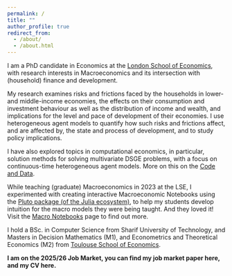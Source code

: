 ```yaml
---
permalink: /
title: ""
author_profile: true
redirect_from: 
  - /about/
  - /about.html
---
```

I am a PhD candidate in Economics at the [London School of Economics](https://www.lse.ac.uk/economics), with research interests in Macroeconomics and its intersection with (household) finance and development. 

My research examines risks and frictions faced by the households in lower- and middle-income economies, the effects on their consumption and investment behaviour as well as the distribution of income and wealth, and implications for the level and pace of development of their economies. I use heterogeneous agent models to quantify how such risks and frictions affect, and are affected by, the state and process of development, and to study policy implications. 
<!-- For more on my research, check out my [Publications](https://ssabet.github.io/publications/). -->

I have also explored topics in computational economics, in particular, solution methods for solving multivariate DSGE problems, with a focus on continuous-time heterogeneous agent models. More on this on the [Code and Data](https://ssabet.github.io/code/). 

While teaching (graduate) Macroeconomics in 2023 at the LSE, I experimented with creating interactive Macroeconomic Notebooks using the [Pluto package (of the Julia ecosystem)](https://plutojl.org/), to help my students develop intuition for the macro models they were being taught. And they loved it! Visit the [Macro Notebooks](https://ssabet.github.io/notebooks/) page to find out more.

I hold a BSc. in Computer Science from Sharif University of Technology, and Masters in Decision Mathematics (M1), and Econometrics and Theoretical Economics (M2) from [Toulouse School of Economics](https://www.tse-fr.eu/).


<!-- '*Amazing presentation skills, ability to explain things clearly and a great sense for humor*', '*[he] understands what people don’t understand and addresses it perfectly*', '*the best seminar teacher I have ever had in the LSE*', '*proportions of math and intuition were also well-balanced*', '*Amazing tutor, literally the best I have had*', '*humble, patient, enlightened*', '*fantastic tutor who's enthusiasm for macroeconomics is as undeniable as it is infectious.*' -->

**I am on the 2025/26 Job Market, you can find my job market paper here, and my CV here.**
